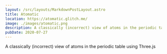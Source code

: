 ```yaml
---
layout: /src/layouts/MarkdownPostLayout.astro
title: Atomatic
location: https://atomatic.glitch.me/
image: ./images/atomatic.png
description: A classically (incorrect) view of atoms in the periodic table using Three.js
pubDate: 2020-07-27
---
```

A classically (incorrect) view of atoms in the periodic table using Three.js